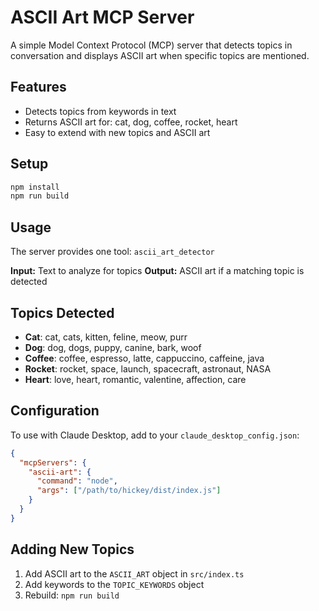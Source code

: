 # ASCII Art MCP Server

A simple Model Context Protocol (MCP) server that detects topics in conversation and displays ASCII art when specific topics are mentioned.

## Features

- Detects topics from keywords in text
- Returns ASCII art for: cat, dog, coffee, rocket, heart
- Easy to extend with new topics and ASCII art

## Setup

```bash
npm install
npm run build
```

## Usage

The server provides one tool: `ascii_art_detector`

**Input:** Text to analyze for topics
**Output:** ASCII art if a matching topic is detected

## Topics Detected

- **Cat**: cat, cats, kitten, feline, meow, purr
- **Dog**: dog, dogs, puppy, canine, bark, woof  
- **Coffee**: coffee, espresso, latte, cappuccino, caffeine, java
- **Rocket**: rocket, space, launch, spacecraft, astronaut, NASA
- **Heart**: love, heart, romantic, valentine, affection, care

## Configuration

To use with Claude Desktop, add to your `claude_desktop_config.json`:

```json
{
  "mcpServers": {
    "ascii-art": {
      "command": "node",
      "args": ["/path/to/hickey/dist/index.js"]
    }
  }
}
```

## Adding New Topics

1. Add ASCII art to the `ASCII_ART` object in `src/index.ts`
2. Add keywords to the `TOPIC_KEYWORDS` object
3. Rebuild: `npm run build`